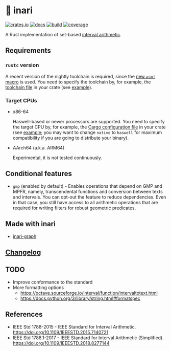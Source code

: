 # 🦊 inari

[![crates.io](https://img.shields.io/crates/v/inari.svg)](https://crates.io/crates/inari)
[![docs](https://docs.rs/inari/badge.svg)](https://docs.rs/inari)
[![build](https://img.shields.io/github/workflow/status/unageek/inari/build/master)](https://github.com/unageek/inari/actions?query=branch%3Amaster+workflow%3Abuild)
[![coverage](https://img.shields.io/coveralls/github/unageek/inari/master)](https://coveralls.io/github/unageek/inari?branch=master)

A Rust implementation of set-based [interval arithmetic](https://en.wikipedia.org/wiki/Interval_arithmetic).

## Requirements

### `rustc` version

A recent version of the nightly toolchain is required, since the [new `asm!` macro](https://blog.rust-lang.org/inside-rust/2020/06/08/new-inline-asm.html) is used. You need to specify the toolchain by, for example, the [toolchain file](https://rust-lang.github.io/rustup/overrides.html#the-toolchain-file) in your crate (see [example](https://github.com/unageek/inari-graph/blob/master/rust-toolchain)).

### Target CPUs

- x86-64

  Haswell-based or newer processors are supported. You need to specify the target CPU by, for example, the [Cargo configuration file](https://doc.rust-lang.org/cargo/reference/config.html) in your crate (see [example](https://github.com/unageek/inari-graph/blob/master/.cargo/config.toml); you may want to change `native` to `haswell` for maximum compatibility if you are going to distribute your binary).

- AArch64 (a.k.a. ARM64)

  Experimental, it is not tested continuously.

## Conditional features

- `gmp` (enabled by default) - Enables operations that depend on GMP and MPFR, namely, transcendental functions and conversion between texts and intervals. You can opt-out the feature to reduce dependencies. Even in that case, you still have access to all arithmetic operations that are required for writing filters for robust geometric predicates.

## Made with inari

- [inari-graph](https://github.com/unageek/inari-graph)

## [Changelog](CHANGELOG.md)

## TODO

- Improve conformance to the standard
- More formatting options
  - https://octave.sourceforge.io/interval/function/intervaltotext.html
  - https://docs.python.org/3/library/string.html#formatspec

## References

- IEEE Std 1788-2015 - IEEE Standard for Interval Arithmetic. https://doi.org/10.1109/IEEESTD.2015.7140721
- IEEE Std 1788.1-2017 - IEEE Standard for Interval Arithmetic (Simplified). https://doi.org/10.1109/IEEESTD.2018.8277144
